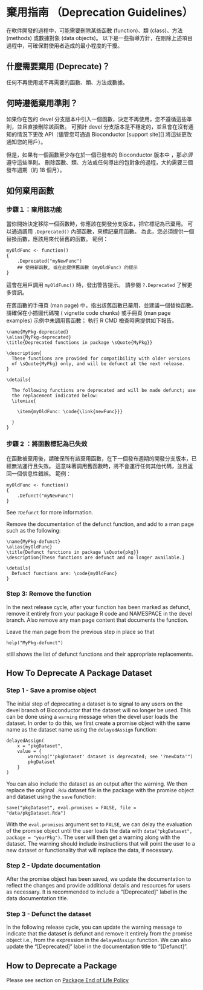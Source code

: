 # 棄用指南 （Deprecation Guidelines）

在軟件開發的過程中，可能需要刪除某些函數 (function)、類 (class)、方法 (methods) 或數據對象 (data objects)。 以下是一些指導方針，在刪除上述項目過程中，可確保對使用者造成的最小程度的干擾。

## 什麼需要棄用 (Deprecate)？

任何不再使用或不再需要的函數、類、方法或數據。

## 何時遵循棄用準則？

如果你在包的 devel 分支版本中引入一個函數，決定不再使用，您不遵循這些準則，並且直接刪除該函數。 可預計 devel 分支版本是不穩定的，並且會在沒有通知的情況下更改 API（儘管您可通過 Bioconductor \[support site\]\[\] 將這些更改通知您的用戶）。

但是，如果有一個函數至少存在於一個已發布的 Bioconductor 版本中 ，那*必須*遵守這些準則。 刪除函數、類、方法或任何導出的包對象的過程，大約需要三個發布週期（約 18 個月）。

## 如何棄用函數

### 步驟１：棄用該功能

當你開始決定移除一個函數時，你應該在開發分支版本，把它標記為已棄用。 可以通過調用 <code>.Deprecated()</code> 內部函數，來標記棄用函數。 為此，您必須提供一個替換函數，應該用來代替舊的函數。 範例：

    myOldFunc <- function()
    {
        .Deprecated("myNewFunc")
        ## 使用新函數, 或在此提供舊函數 (myOldFunc) 的提示
    }

這會在用戶調用 <code>myOldFunc()</code> 時，發出警告提示。 請參閱 <code>?.Deprecated</code> 了解更多資訊。

在舊函數的手冊頁 (man page) 中，指出該舊函數已棄用，並建議一個替換函數。 請確保在小插圖代碼塊 ( vignette code chunks) 或手冊頁 (man page examples) 示例中未調用舊函數； 執行 R CMD 檢查時需提供如下報告。

    \name{MyPkg-deprecated}
    \alias{MyPkg-deprecated}
    \title{Deprecated functions in package \sQuote{MyPkg}}
    
    \description{
      These functions are provided for compatibility with older versions
      of \sQuote{MyPkg} only, and will be defunct at the next release.
    }
    
    \details{
    
      The following functions are deprecated and will be made defunct; use
      the replacement indicated below:
      \itemize{
    
        \item{myOldFunc: \code{\link{newFunc}}}
    
      }
    }

### 步驟 2 ：將函數標記為已失效

在函數被棄用後，請確保所有該棄用函數，在下一個發布週期的開發分支版本，已經無法運行且失效。 這意味著調用舊函數時，將不會運行任何其他代碼，並且返回一個信息性錯誤。 範例：

    myOldFunc <- function()
    {
        .Defunct("myNewFunc")
    }

See <code>?Defunct</code> for more information.

Remove the documentation of the defunct function, and add to a man page such as the following:

    \name{MyPkg-defunct}
    \alias{myOldFunc}
    \title{Defunct functions in package \sQuote{pkg}}
    \description{These functions are defunct and no longer available.}
    
    \details{
      Defunct functions are: \code{myOldFunc}
    }

### Step 3: Remove the function

In the next release cycle, after your function has been marked as defunct, remove it entirely from your package R code and NAMESPACE in the devel branch. Also remove any man page content that documents the function.

Leave the man page from the previous step in place so that

    help("MyPkg-defunct")

still shows the list of defunct functions and their appropriate replacements.

## How To Deprecate A Package Dataset

### Step 1 - Save a promise object

The initial step of deprecating a dataset is to signal to any users on the devel branch of Bioconductor that the dataset will no longer be used. This can be done using a `warning` message when the devel user loads the dataset. In order to do this, we first create a promise object with the same name as the dataset name using the `delayedAssign` function:

    delayedAssign(
        x = "pkgDataset",
        value = {
            warning("'pkgDataset' dataset is deprecated; see '?newData'")
            pkgDataset
        }
    )

You can also include the dataset as an output after the warning. We then replace the original `.Rda` dataset file in the package with the promise object and dataset using the `save` function:

    save("pkgDataset", eval.promises = FALSE, file = "data/pkgDataset.Rda")

With the `eval.promises` argument set to `FALSE`, we can delay the evaluation of the promise object until the user loads the data with `data("pkgDataset", package = "yourPkg")`. The user will then get a warning along with the dataset. The warning should include instructions that will point the user to a new dataset or functionality that will replace the data, if necessary.

### Step 2 - Update documentation

After the promise object has been saved, we update the documentation to reflect the changes and provide additional details and resources for users as necessary. It is recommended to include a “\[Deprecated\]” label in the data documentation title.

### Step 3 - Defunct the dataset

In the following release cycle, you can update the warning message to indicate that the dataset is defunct and remove it entirely from the promise object i.e., from the expression in the `delayedAssign` function. We can also update the “\[Deprecated\]” label in the documentation title to “\[Defunct\]”.

## How to Deprecate a Package

Please see section on [Package End of Life Policy](#package-end-of-life-policy)
